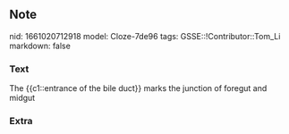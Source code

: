 ## Note
nid: 1661020712918
model: Cloze-7de96
tags: GSSE::!Contributor::Tom_Li
markdown: false

### Text
<div>
  The {{c1::entrance of the bile duct}} marks the junction of
  foregut and midgut
</div>

### Extra

